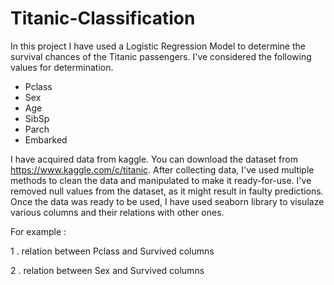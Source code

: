 # Titanic-Classification
In this project I have used a Logistic Regression Model to determine the survival chances of the Titanic passengers. I've considered the following values for determination.

* Pclass
* Sex
* Age
* SibSp
* Parch
* Embarked

I have acquired data from kaggle. You can download the dataset from <https://www.kaggle.com/c/titanic>. After collecting data, I've used multiple methods to clean the data and manipulated to make it ready-for-use. I've removed null values from the dataset, as it might result in faulty predictions. Once the data was ready to be used, I have used seaborn library to visulaze various columns and their relations with other ones. 

For example : 

1 . relation between Pclass and Survived columns 

2 . relation between Sex and Survived columns 
